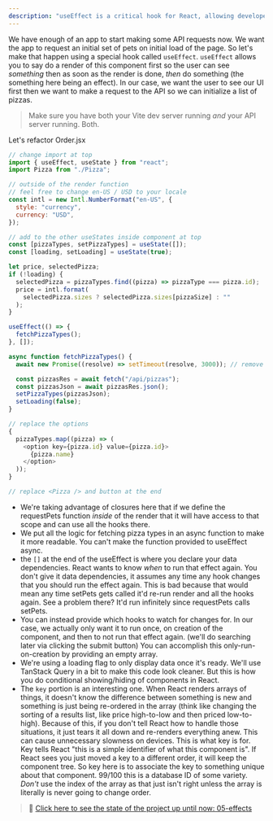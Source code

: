 ```yaml
---
description: "useEffect is a critical hook for React, allowing developers to do asynchronous actions like making HTTP requests"
---
```


We have enough of an app to start making some API requests now. We want the app to request an initial set of pets on initial load of the page. So let's make that happen using a special hook called `useEffect`. `useEffect` allows you to say do a render of this component first so the user can see _something_ then as soon as the render is done, _then_ do something (the something here being an effect). In our case, we want the user to see our UI first then we want to make a request to the API so we can initialize a list of pizzas.

> Make sure you have both your Vite dev server running _and_ your API server running. Both.

Let's refactor Order.jsx

```javascript
// change import at top
import { useEffect, useState } from "react";
import Pizza from "./Pizza";

// outside of the render function
// feel free to change en-US / USD to your locale
const intl = new Intl.NumberFormat("en-US", {
  style: "currency",
  currency: "USD",
});

// add to the other useStates inside component at top
const [pizzaTypes, setPizzaTypes] = useState([]);
const [loading, setLoading] = useState(true);

let price, selectedPizza;
if (!loading) {
  selectedPizza = pizzaTypes.find((pizza) => pizzaType === pizza.id);
  price = intl.format(
    selectedPizza.sizes ? selectedPizza.sizes[pizzaSize] : ""
  );
}

useEffect(() => {
  fetchPizzaTypes();
}, []);

async function fetchPizzaTypes() {
  await new Promise((resolve) => setTimeout(resolve, 3000)); // remove this later, just to show you the loading state

  const pizzasRes = await fetch("/api/pizzas");
  const pizzasJson = await pizzasRes.json();
  setPizzaTypes(pizzasJson);
  setLoading(false);
}

// replace the options
{
  pizzaTypes.map((pizza) => (
    <option key={pizza.id} value={pizza.id}>
      {pizza.name}
    </option>
  ));
}

// replace <Pizza /> and button at the end
```

- We're taking advantage of closures here that if we define the requestPets function _inside_ of the render that it will have access to that scope and can use all the hooks there.
- We put all the logic for fetching pizza types in an async function to make it more readable. You can't make the function provided to useEffect async.
- the `[]` at the end of the useEffect is where you declare your data dependencies. React wants to know _when_ to run that effect again. You don't give it data dependencies, it assumes any time any hook changes that you should run the effect again. This is bad because that would mean any time setPets gets called it'd re-run render and all the hooks again. See a problem there? It'd run infinitely since requestPets calls setPets.
- You can instead provide which hooks to watch for changes for. In our case, we actually only want it to run once, on creation of the component, and then to not run that effect again. (we'll do searching later via clicking the submit button) You can accomplish this only-run-on-creation by providing an empty array.
- We're using a loading flag to only display data once it's ready. We'll use TanStack Query in a bit to make this code look cleaner. But this is how you do conditional showing/hiding of components in React.
- The `key` portion is an interesting one. When React renders arrays of things, it doesn't know the difference between something is new and something is just being re-ordered in the array (think like changing the sorting of a results list, like price high-to-low and then priced low-to-high). Because of this, if you don't tell React how to handle those situations, it just tears it all down and re-renders everything anew. This can cause unnecessary slowness on devices. This is what key is for. Key tells React "this is a simple identifier of what this component is". If React sees you just moved a key to a different order, it will keep the component tree. So key here is to associate the key to something unique about that component. 99/100 this is a database ID of some variety. _Don't_ use the index of the array as that just isn't right unless the array is literally is never going to change order.

> 🏁 [Click here to see the state of the project up until now: 05-effects][step]

[step]: https://github.com/btholt/citr-v9-project/tree/master/05-effects
